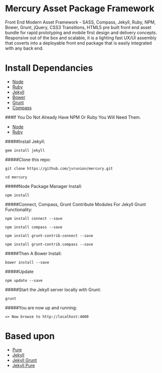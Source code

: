 Mercury Asset Package Framework
===============================

Front End Modern Asset Framework - SASS, Compass, Jekyll, Ruby, NPM, Bower, Grunt, jQuery, CSS3 Transitions, HTML5 pre built front end asset bundle for rapid prototyping and mobile first design and delivery concepts.  Responsive out of the box and scalable, it is a lighting fast UX/UI assembly that coverts into a deployable front end package that is easily integrated with any back end.


Install Dependancies
====================

- [Node](http://nodejs.org/)
- [Ruby](https://www.ruby-lang.org/en/downloads/)
- [Jekyll](http://jekyllrb.com/)
- [Bower](http://bower.io/)
- [Grunt](http://gruntjs.com/)
- [Compass](http://compass-style.org/)

###If You Do Not Already Have NPM Or Ruby You Will Need Them.

- [Node](http://nodejs.org/)
- [Ruby](https://www.ruby-lang.org/en/downloads/)

#####Install Jekyll:

``gem install jekyll``

#####Clone this repo:

``git clone https://github.com/jvrunion/mercury.git``

``cd mercury``

#####Node Package Manager Install:

``npm install``

#####Connect, Compass, Grunt Contribute Modules For Jekyll Grunt Functionality:

``npm install connect --save``

``npm install compass --save``

``npm install grunt-contrib-connect --save``

``npm install grunt-contrib.compass --save``

#####Then A Bower Install:

``bower install --save``

#####Update

``npm update --save``

#####Start the Jekyll server locally with Grunt:

``grunt``

#####You are now up and running:

``=> Now browse to http://localhost:4000``

Based upon
==========

- [Pure](https://pure.io)
- [Jekyll](http://jekyllrb.com/)
- [Jekyll Grunt](https://github.com/dannygarcia/grunt-jekyll)
- [Jekyll Pure](https://github.com/brickgao/jekyll-pure)